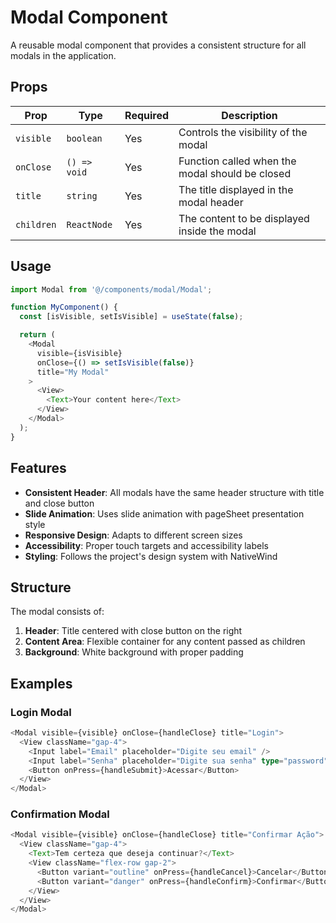 # Modal Component

A reusable modal component that provides a consistent structure for all modals in the application.

## Props

| Prop | Type | Required | Description |
|------|------|----------|-------------|
| `visible` | `boolean` | Yes | Controls the visibility of the modal |
| `onClose` | `() => void` | Yes | Function called when the modal should be closed |
| `title` | `string` | Yes | The title displayed in the modal header |
| `children` | `ReactNode` | Yes | The content to be displayed inside the modal |

## Usage

```typescript
import Modal from '@/components/modal/Modal';

function MyComponent() {
  const [isVisible, setIsVisible] = useState(false);

  return (
    <Modal 
      visible={isVisible} 
      onClose={() => setIsVisible(false)} 
      title="My Modal"
    >
      <View>
        <Text>Your content here</Text>
      </View>
    </Modal>
  );
}
```

## Features

- **Consistent Header**: All modals have the same header structure with title and close button
- **Slide Animation**: Uses slide animation with pageSheet presentation style
- **Responsive Design**: Adapts to different screen sizes
- **Accessibility**: Proper touch targets and accessibility labels
- **Styling**: Follows the project's design system with NativeWind

## Structure

The modal consists of:
1. **Header**: Title centered with close button on the right
2. **Content Area**: Flexible container for any content passed as children
3. **Background**: White background with proper padding

## Examples

### Login Modal
```typescript
<Modal visible={visible} onClose={handleClose} title="Login">
  <View className="gap-4">
    <Input label="Email" placeholder="Digite seu email" />
    <Input label="Senha" placeholder="Digite sua senha" type="password" />
    <Button onPress={handleSubmit}>Acessar</Button>
  </View>
</Modal>
```

### Confirmation Modal
```typescript
<Modal visible={visible} onClose={handleClose} title="Confirmar Ação">
  <View className="gap-4">
    <Text>Tem certeza que deseja continuar?</Text>
    <View className="flex-row gap-2">
      <Button variant="outline" onPress={handleCancel}>Cancelar</Button>
      <Button variant="danger" onPress={handleConfirm}>Confirmar</Button>
    </View>
  </View>
</Modal>
``` 